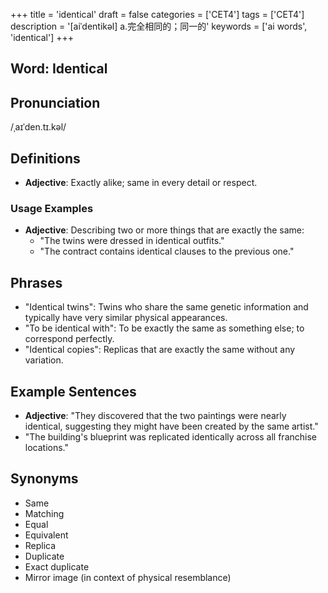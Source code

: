 +++
title = 'identical'
draft = false
categories = ['CET4']
tags = ['CET4']
description = '[aiˈdentikəl] a.完全相同的；同一的'
keywords = ['ai words', 'identical']
+++

## Word: Identical

## Pronunciation
/ˌaɪˈden.tɪ.kəl/

## Definitions
- **Adjective**: Exactly alike; same in every detail or respect. 

### Usage Examples
- **Adjective**: Describing two or more things that are exactly the same: 
  - "The twins were dressed in identical outfits."
  - "The contract contains identical clauses to the previous one."
  
## Phrases
- "Identical twins": Twins who share the same genetic information and typically have very similar physical appearances.
- "To be identical with": To be exactly the same as something else; to correspond perfectly.
- "Identical copies": Replicas that are exactly the same without any variation.

## Example Sentences
- **Adjective**: "They discovered that the two paintings were nearly identical, suggesting they might have been created by the same artist."
- "The building's blueprint was replicated identically across all franchise locations."

## Synonyms
- Same
- Matching
- Equal
- Equivalent
- Replica
- Duplicate
- Exact duplicate
- Mirror image (in context of physical resemblance)
